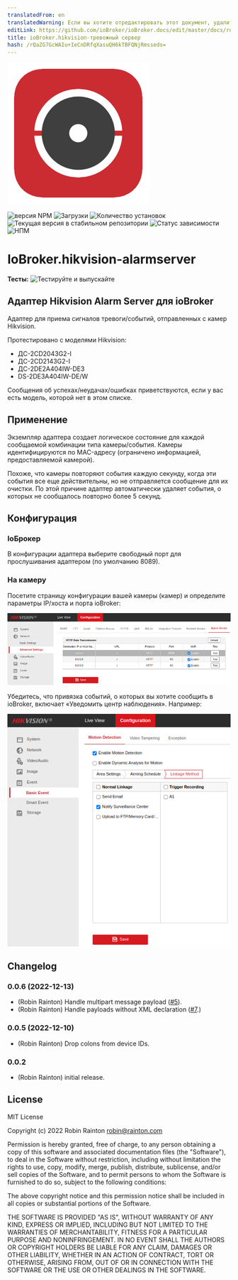 ```yaml
---
translatedFrom: en
translatedWarning: Если вы хотите отредактировать этот документ, удалите поле «translationFrom», в противном случае этот документ будет снова автоматически переведен
editLink: https://github.com/ioBroker/ioBroker.docs/edit/master/docs/ru/adapterref/iobroker.hikvision-alarmserver/README.md
title: ioBroker.hikvision-тревожный сервер
hash: /rQaZG7GcWAIu+IeCnDRfqXasuQH6kTBFQNjRmsseds=
---
```

![Логотип](../../../en/adapterref/iobroker.hikvision-alarmserver/admin/hikvision-alarmserver.png)

![версия NPM](https://img.shields.io/npm/v/iobroker.hikvision-alarmserver.svg)
![Загрузки](https://img.shields.io/npm/dm/iobroker.hikvision-alarmserver.svg)
![Количество установок](https://iobroker.live/badges/hikvision-alarmserver-installed.svg)
![Текущая версия в стабильном репозитории](https://iobroker.live/badges/hikvision-alarmserver-stable.svg)
![Статус зависимости](https://img.shields.io/david/raintonr/iobroker.hikvision-alarmserver.svg)
![НПМ](https://nodei.co/npm/iobroker.hikvision-alarmserver.png?downloads=true)

# IoBroker.hikvision-alarmserver
**Тесты:** ![Тестируйте и выпускайте](https://github.com/raintonr/ioBroker.hikvision-alarmserver/workflows/Test%20and%20Release/badge.svg)

## Адаптер Hikvision Alarm Server для ioBroker
Адаптер для приема сигналов тревоги/событий, отправленных с камер Hikvision.

Протестировано с моделями Hikvision:

- ДС-2CD2043G2-I
- ДС-2CD2143G2-I
- ДС-2DE2A404IW-DE3
- DS-2DE3A404IW-DE/W

Сообщения об успехах/неудачах/ошибках приветствуются, если у вас есть модель, которой нет в этом списке.

## Применение
Экземпляр адаптера создает логическое состояние для каждой сообщаемой комбинации типа камеры/события. Камеры идентифицируются по MAC-адресу (ограничено информацией, предоставляемой камерой).

Похоже, что камеры повторяют события каждую секунду, когда эти события все еще действительны, но не отправляется сообщение для их очистки. По этой причине адаптер автоматически удаляет события, о которых не сообщалось повторно более 5 секунд.

## Конфигурация
### IoБрокер
В конфигурации адаптера выберите свободный порт для прослушивания адаптером (по умолчанию 8089).

### На камеру
Посетите страницу конфигурации вашей камеры (камер) и определите параметры IP/хоста и порта ioBroker:

![Опции сервера тревог](../../../en/adapterref/iobroker.hikvision-alarmserver/docs/images/alarm-server-options.png)

Убедитесь, что привязка событий, о которых вы хотите сообщить в ioBroker, включает «Уведомить центр наблюдения». Например:

![Параметры обнаружения движения](../../../en/adapterref/iobroker.hikvision-alarmserver/docs/images/motion-detection-options.png)

## Changelog

<!--
  Placeholder for the next version (at the beginning of the line):
  ### **WORK IN PROGRESS**
-->

### 0.0.6 (2022-12-13)
-   (Robin Rainton) Handle multipart message payload ([#5](https://github.com/raintonr/ioBroker.hikvision-alarmserver/issues/5)).
-   (Robin Rainton) Handle payloads without XML declaration ([#7](https://github.com/raintonr/ioBroker.hikvision-alarmserver/issues/7).)

### 0.0.5 (2022-12-10)
-   (Robin Rainton) Drop colons from device IDs.

### 0.0.2
-   (Robin Rainton) initial release.

## License
MIT License

Copyright (c) 2022 Robin Rainton <robin@rainton.com>

Permission is hereby granted, free of charge, to any person obtaining a copy
of this software and associated documentation files (the "Software"), to deal
in the Software without restriction, including without limitation the rights
to use, copy, modify, merge, publish, distribute, sublicense, and/or sell
copies of the Software, and to permit persons to whom the Software is
furnished to do so, subject to the following conditions:

The above copyright notice and this permission notice shall be included in all
copies or substantial portions of the Software.

THE SOFTWARE IS PROVIDED "AS IS", WITHOUT WARRANTY OF ANY KIND, EXPRESS OR
IMPLIED, INCLUDING BUT NOT LIMITED TO THE WARRANTIES OF MERCHANTABILITY,
FITNESS FOR A PARTICULAR PURPOSE AND NONINFRINGEMENT. IN NO EVENT SHALL THE
AUTHORS OR COPYRIGHT HOLDERS BE LIABLE FOR ANY CLAIM, DAMAGES OR OTHER
LIABILITY, WHETHER IN AN ACTION OF CONTRACT, TORT OR OTHERWISE, ARISING FROM,
OUT OF OR IN CONNECTION WITH THE SOFTWARE OR THE USE OR OTHER DEALINGS IN THE
SOFTWARE.